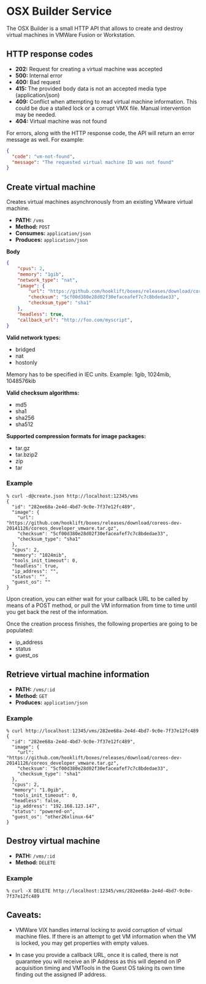 # OSX Builder Service

The OSX Builder is a small HTTP API that allows to create and destroy virtual machines in VMWare Fusion or Workstation.

## HTTP response codes

* **202:** Request for creating a virtual machine was accepted
* **500:** Internal error
* **400:** Bad request
* **415:** The provided body data is not an accepted media type (application/json)
* **409:** Conflict when attempting to read virtual machine information. This could be due a stalled lock or a corrupt VMX file. Manual intervention may be needed.
* **404:** Virtual machine was not found

For errors, along with the HTTP response code, the API will return an error message as well. For example:

```json
{
  "code": "vm-not-found",
  "message": "The requested virtual machine ID was not found"
}
```

## Create virtual machine
Creates virtual machines asynchronously from an existing VMware virtual machine.

* **PATH:** `/vms`
* **Method:** `POST`
* **Consumes:** `application/json`
* **Produces:** `application/json`

**Body**

```json
{
	"cpus": 2,
	"memory": "1gib",
	"network_type": "nat",
	"image": {
		"url": "https://github.com/hooklift/boxes/releases/download/coreos-dev-20141126/coreos_developer_vmware.tar.gz",
		"checksum": "5cf00d380e28d02f30efaceafef7c7c8bdedae33",
		"checksum_type": "sha1"
	},
	"headless": true,
	"callback_url": "http://foo.com/myscript",
}
```

**Valid network types:**

* bridged
* nat
* hostonly

Memory has to be specified in IEC units. Example: 1gib, 1024mib, 1048576kib


**Valid checksum algorithms:**

* md5
* sha1
* sha256
* sha512

**Supported compression formats for image packages:**

* tar.gz
* tar.bzip2
* zip
* tar

### Example

```shell
% curl -d@create.json http://localhost:12345/vms
{
  "id": "282ee68a-2e4d-4bd7-9c0e-7f37e12fc489",
  "image": {
    "url": "https://github.com/hooklift/boxes/releases/download/coreos-dev-20141126/coreos_developer_vmware.tar.gz",
    "checksum": "5cf00d380e28d02f30efaceafef7c7c8bdedae33",
    "checksum_type": "sha1"
  },
  "cpus": 2,
  "memory": "1024mib",
  "tools_init_timeout": 0,
  "headless": true,
  "ip_address": "",
  "status": "",
  "guest_os": ""
}
```

Upon creation, you can either wait for your callback URL to be called by means of a POST method, or pull the VM information from time to time until you get back the rest of the information.

Once the creation process finishes, the following properties are going to be populated:

* ip_address
* status
* guest_os


## Retrieve virtual machine information
* **PATH:** `/vms/:id`
* **Method:** `GET`
* **Produces:** `application/json`

### Example

```shell
% curl http://localhost:12345/vms/282ee68a-2e4d-4bd7-9c0e-7f37e12fc489
{
  "id": "282ee68a-2e4d-4bd7-9c0e-7f37e12fc489",
  "image": {
    "url": "https://github.com/hooklift/boxes/releases/download/coreos-dev-20141126/coreos_developer_vmware.tar.gz",
    "checksum": "5cf00d380e28d02f30efaceafef7c7c8bdedae33",
    "checksum_type": "sha1"
  },
  "cpus": 2,
  "memory": "1.0gib",
  "tools_init_timeout": 0,
  "headless": false,
  "ip_address": "192.168.123.147",
  "status": "powered-on",
  "guest_os": "other26xlinux-64"
}
```

## Destroy virtual machine
* **PATH:** `/vms/:id`
* **Method:** `DELETE`

### Example

```shell
% curl -X DELETE http://localhost:12345/vms/282ee68a-2e4d-4bd7-9c0e-7f37e12fc489
```

## Caveats:
* VMWare VIX handles internal locking to avoid corruption of virtual machine files. If there is an attempt to get VM information when the VM is locked, you may get properties with empty values.

* In case you provide a callback URL, once it is called, there is not guarantee you will receive an IP Address as this will depend on IP acquisition timing and VMTools in the Guest OS taking its own time finding out the assigned IP address.
